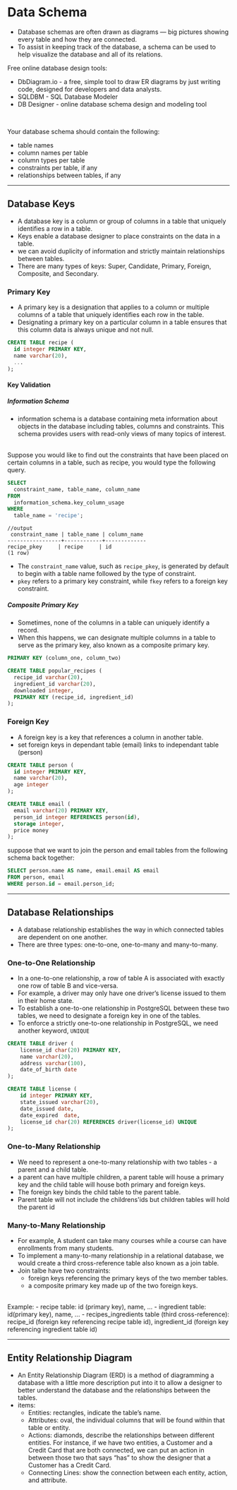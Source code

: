 # Data Schema
- Database schemas are often drawn as diagrams — big pictures showing every table and how they are connected.
- To assist in keeping track of the database, a schema can be used to help visualize the database and all of its relations.

Free online database design tools:
- DbDiagram.io - a free, simple tool to draw ER diagrams by just writing code, designed for developers and data analysts.
- SQLDBM - SQL Database Modeler
- DB Designer - online database schema design and modeling tool
<br>

Your database schema should contain the following:
- table names
- column names per table
- column types per table
- constraints per table, if any
- relationships between tables, if any

---
## Database Keys
- A database key is a column or group of columns in a table that uniquely identifies a row in a table.
- Keys enable a database designer to place constraints on the data in a table.
- we can avoid duplicity of information and strictly maintain relationships between tables.
- There are many types of keys: Super, Candidate, Primary, Foreign, Composite, and Secondary.

### Primary Key
- A primary key is a designation that applies to a column or multiple columns of a table that uniquely identifies each row in the table.
- Designating a primary key on a particular column in a table ensures that this column data is always unique and not null.

```sql
CREATE TABLE recipe (
  id integer PRIMARY KEY,
  name varchar(20),
  ...
);
```

#### Key Validation
##### Information Schema
-  information schema is a database containing meta information about objects in the database including tables, columns and constraints. This schema provides users with read-only views of many topics of interest.

<br>
Suppose you would like to find out the constraints that have been placed on certain columns in a table, such as recipe, you would type the following query.

```sql
SELECT
  constraint_name, table_name, column_name
FROM
  information_schema.key_column_usage
WHERE
  table_name = 'recipe';
  ```
  ```
  //output
   constraint_name | table_name | column_name 
-----------------+------------+-------------
 recipe_pkey     | recipe     | id
(1 row)
```

- The `constraint_name` value, such as `recipe_pkey`, is generated by default to begin with a table name followed by the type of constraint.
- `pkey` refers to a primary key constraint, while `fkey` refers to a foreign key constraint.

##### Composite Primary Key
- Sometimes, none of the columns in a table can uniquely identify a record.
- When this happens, we can designate multiple columns in a table to serve as the primary key, also known as a composite primary key.

```sql
PRIMARY KEY (column_one, column_two)
```

```sql
CREATE TABLE popular_recipes (
  recipe_id varchar(20),
  ingredient_id varchar(20),
  downloaded integer,
  PRIMARY KEY (recipe_id, ingredient_id)
);
```

### Foreign Key 
- A foreign key is a key that references a column in another table.
- set foreign keys in dependant table (email) links to independant table (person)

```sql
CREATE TABLE person (
  id integer PRIMARY KEY,
  name varchar(20),
  age integer
);

CREATE TABLE email (
  email varchar(20) PRIMARY KEY,
  person_id integer REFERENCES person(id),
  storage integer,
  price money
);
```

suppose that we want to join the person and email tables from the following schema back together:
```sql
SELECT person.name AS name, email.email AS email
FROM person, email
WHERE person.id = email.person_id;
```

---
## Database Relationships
- A database relationship establishes the way in which connected tables are dependent on one another.
- There are three types: one-to-one, one-to-many and many-to-many.

### One-to-One Relationship
- In a one-to-one relationship, a row of table A is associated with exactly one row of table B and vice-versa.
- For example, a driver may only have one driver’s license issued to them in their home state.
- To establish a one-to-one relationship in PostgreSQL between these two tables, we need to designate a foreign key in one of the tables.
- To enforce a strictly one-to-one relationship in PostgreSQL, we need another keyword, `UNIQUE`

```sql
CREATE TABLE driver (
    license_id char(20) PRIMARY KEY,
    name varchar(20),
    address varchar(100),
    date_of_birth date
);      

CREATE TABLE license (
    id integer PRIMARY KEY,
    state_issued varchar(20),
    date_issued date,
    date_expired  date,
    license_id char(20) REFERENCES driver(license_id) UNIQUE
);
```

### One-to-Many Relationship
- We need to represent a one-to-many relationship with two tables - a parent and a child table.
- a parent can have multiple children, a parent table will house a primary key and the child table will house both primary and foreign keys.
- The foreign key binds the child table to the parent table.
-  Parent table will not include the childrens'ids but children tables will hold the parent id

### Many-to-Many Relationship
- For example, A student can take many courses while a course can have enrollments from many students.
- To implement a many-to-many relationship in a relational database, we would create a third cross-reference table also known as a join table.
- Join talbe have two constraints:
  - foreign keys referencing the primary keys of the two member tables.
  - a composite primary key made up of the two foreign keys.
<br>
Example:
- recipe table: id (primary key), name, ...
- ingredient table: id(primary key), name, ...
- recipes_ingredients table (third cross-reference): recipe_id (foreign key referencing recipe table id), ingredient_id (foreign key referencing ingredient table id)

---
## Entity Relationship Diagram
- An Entity Relationship Diagram (ERD) is a method of diagramming a database with a little more description put into it to allow a designer to better understand the database and the relationships between the tables.
- items:
  - Entities: rectangles, indicate the table’s name.
  - Attributes: oval, the individual columns that will be found within that table or entity.
  - Actions: diamonds, describe the relationships between different entities. For instance, if we have two entities, a Customer and a Credit Card that are both connected, we can put an action in between those two that says “has” to show the designer that a Customer has a Credit Card.
  - Connecting Lines: show the connection between each entity, action, and attribute.
